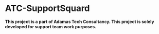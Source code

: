 # ATC-SupportSquard

<b> This project is a part of Adamas Tech Consultancy. This project is solely developed for support team work purposes. </b>

